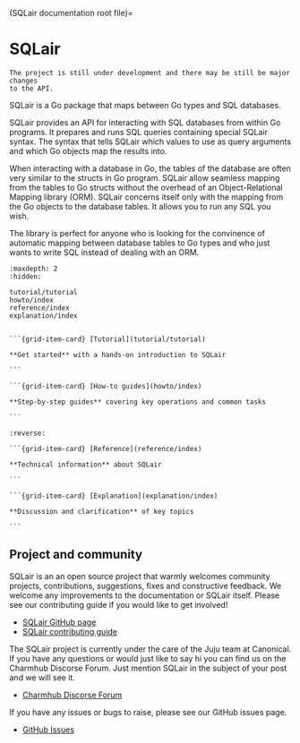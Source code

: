 (SQLair documentation root file)=
# SQLair

```{note}
The project is still under development and there may be still be major changes
to the API.
```

SQLair is a Go package that maps between Go types and SQL databases.

SQLair provides an API for interacting with SQL databases from within Go
programs. It prepares and runs SQL queries containing special SQLair syntax.
The syntax that tells SQLair which values to use as query arguments and which
Go objects map the results into.

When interacting with a database in Go, the tables of the database are often
very similar to the structs in Go program. SQLair allow seamless mapping from
the tables to Go structs without the overhead of an Object-Relational Mapping
library (ORM). SQLair concerns itself only with the mapping from the Go objects
to the database tables. It allows you to run any SQL you wish.

The library is perfect for anyone who is looking for the convinence of
automatic mapping between database tables to Go types and who just wants to
write SQL instead of dealing with an ORM.

```{toctree}
:maxdepth: 2
:hidden:

tutorial/tutorial
howto/index
reference/index
explanation/index
```

````{grid} 1 1 2 2 

```{grid-item-card} [Tutorial](tutorial/tutorial)

**Get started** with a hands-on introduction to SQLair

```

```{grid-item-card} [How-to guides](howto/index)

**Step-by-step guides** covering key operations and common tasks

```

````

````{grid} 1 1 2 2
:reverse:

```{grid-item-card} [Reference](reference/index)

**Technical information** about SQLair

```

```{grid-item-card} [Explanation](explanation/index)

**Discussion and clarification** of key topics

```

````

## Project and community

SQLair is an an open source project that warmly welcomes community projects,
contributions, suggestions, fixes and constructive feedback. We welcome any
improvements to the documentation or SQLair itself. Please see our contributing
guide if you would like to get involved!

- [SQLair GitHub page](https://github.com/canonical/sqlair)
- [SQLair contributing guide](https://github.com/canonical/sqlair/blob/main/CONTRIBUTING.md)

The SQLair project is currently under the care of the Juju team at Canonical. If you have any questions or would just like to say hi you can find us on the Charmhub Discorse Forum. Just mention SQLair in the subject of your post and we will see it.

- [Charmhub Discorse Forum](https://discourse.charmhub.io/)

If you have any issues or bugs to raise, please see our GitHub issues page.

- [GitHub Issues](https://github.com/canonical/sqlair)
